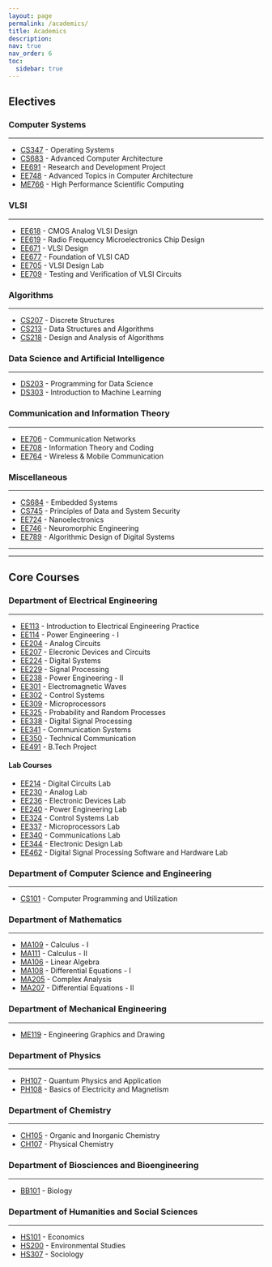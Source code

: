 ```yaml
---
layout: page
permalink: /academics/
title: Academics
description:
nav: true
nav_order: 6
toc:
  sidebar: true
---
```


## Electives

### Computer Systems
---------------
* [CS347](https://www.cse.iitb.ac.in/~mythili/os/) - Operating Systems
* [CS683](https://www.ee.iitb.ac.in/~viren/Courses/2015/CS683.htm) - Advanced Computer Architecture
* [EE691]() - Research and Development Project
* [EE748](https://www.ee.iitb.ac.in/~viren/Courses/2013/EE748.htm) - Advanced Topics in Computer Architecture
* [ME766]() - High Performance Scientific Computing

### VLSI
---------------
* [EE618](https://www.ee.iitb.ac.in/web/course_lists/ee-618-cmos-analog-vlsi-design/) - CMOS Analog VLSI Design
* [EE619](https://www.ee.iitb.ac.in/web/course_lists/ee-619-rf-microelectronics-chip-design/) - Radio Frequency Microelectronics Chip Design
* [EE671](https://www.ee.iitb.ac.in/web/course_lists/ee-671-vlsi-design/) - VLSI Design
* [EE677](https://www.ee.iitb.ac.in/web/course_lists/ee-677-foundations-of-vlsi-cad/) - Foundation of VLSI CAD
* [EE705](https://www.ee.iitb.ac.in/web/course_lists/ee-705-vlsi-design-lab/) - VLSI Design Lab
* [EE709](https://www.ee.iitb.ac.in/web/course_lists/ee-709-testing-and-verification-of-vlsi-circuits/) - Testing and Verification of VLSI Circuits

### Algorithms
---------------
* [CS207](https://www.cse.iitb.ac.in/~mp/teach/ds/aut20/) - Discrete Structures
* [CS213](https://www.cse.iitb.ac.in/~ranade/cs213/) - Data Structures and Algorithms
* [CS218](https://www.cse.iitb.ac.in/~rgurjar/CS218_2023/) - Design and Analysis of Algorithms

### Data Science and Artificial Intelligence
---------------
* [DS203](https://www.minds.iitb.ac.in/index.php/academics/minor-ai-ds/2-uncategorised/20-ds-203) - Programming for Data Science
* [DS303](https://www.minds.iitb.ac.in/academics/minor-ai-ds?id=22) - Introduction to Machine Learning

### Communication and Information Theory
---------------
* [EE706](https://www.ee.iitb.ac.in/web/course_lists/ee-706-communication-networks/) - Communication Networks
* [EE708](https://www.ee.iitb.ac.in/web/course_lists/ee-708-information-theory-and-coding/) - Information Theory and Coding
* [EE764](https://www.ee.iitb.ac.in/~bsraj/courses/ee764/) - Wireless & Mobile Communication

### Miscellaneous
---------------
* [CS684](https://www.cse.iitb.ac.in/~cs684/) - Embedded Systems
* [CS745](https://www.cse.iitb.ac.in/~cs745/) - Principles of Data and System Security
* [EE724](https://www.ee.iitb.ac.in/web/course_lists/ee-724-nanoelectronics/) - Nanoelectronics
* [EE746](https://www.ee.iitb.ac.in/web/course_lists/ee-746-neuromorphic-engineering/) - Neuromorphic Engineering
* [EE789](https://www.ee.iitb.ac.in/web/course_lists/ee-789-algorithmic-design-of-digital-systems/) - Algorithmic Design of Digital Systems

---------------
---------------

## Core Courses

### Department of Electrical Engineering
---------------
* [EE113](https://www.ee.iitb.ac.in/web/course_lists/ee-113-introduction-to-electrical-engineering-practice/) - Introduction to Electrical Engineering Practice
* [EE114](https://www.ee.iitb.ac.in/web/course_lists/ee-114-power-engineering-i/) - Power Engineering - I
* [EE204](https://www.ee.iitb.ac.in/web/course_lists/ee-204-analog-circuits/) - Analog Circuits
* [EE207](https://www.ee.iitb.ac.in/web/course_lists/ee-207-electronic-devices-and-circuits/) - Elecronic Devices and Circuits
* [EE224](https://www.ee.iitb.ac.in/web/course_lists/ee-224-digital-systems/) - Digital Systems
* [EE229](https://www.ee.iitb.ac.in/web/course_lists/ee-227-microelectronics/) - Signal Processing
* [EE238](https://www.ee.iitb.ac.in/web/course_lists/ee-236-power-engineering-ii/) - Power Engineering - II
* [EE301](https://www.ee.iitb.ac.in/web/course_lists/ee-301-electromagnetic-waves/) - Electromagnetic Waves
* [EE302](https://www.ee.iitb.ac.in/web/course_lists/ee-302-control-systems/) - Control Systems
* [EE309](https://www.ee.iitb.ac.in/web/course_lists/ee-309-microprocessors/) - Microprocessors
* [EE325](https://www.ee.iitb.ac.in/web/course_lists/ee-325-probability-and-random-processes/) - Probability and Random Processes
* [EE338](https://www.ee.iitb.ac.in/web/course_lists/ee-338-digital-signal-processing/) - Digital Signal Processing
* [EE341](https://www.ee.iitb.ac.in/web/course_lists/ee-341-communication-systems-i/) - Communication Systems
* [EE350](https://www.ee.iitb.ac.in/web/course_lists/ee-350-technical-communication/) - Technical Communication
* [EE491]() - B.Tech Project

#### Lab Courses

* [EE214](https://www.ee.iitb.ac.in/web/course_lists/ee-214-digital-circuits-laboratory/) - Digital Circuits Lab
* [EE230](https://www.ee.iitb.ac.in/web/course_lists/ee-230-analog-circuits-laboratory/) - Analog Lab
* [EE236](https://www.ee.iitb.ac.in/web/course_lists/ee-236-electronic-devices-laboratory/) - Electronic Devices Lab
* [EE240](https://www.ee.iitb.ac.in/web/course_lists/ee-240-power-engineering-lab/) - Power Engineering Lab
* [EE324](https://www.ee.iitb.ac.in/web/course_lists/ee-324-control-systems-laboratory/) - Control Systems Lab
* [EE337](https://www.ee.iitb.ac.in/web/course_lists/ee-337-microprocessor-laboratory/) - Microprocessors Lab
* [EE340](https://www.ee.iitb.ac.in/web/course_lists/ee-340-communications-laboratory/) - Communications Lab
* [EE344](https://www.ee.iitb.ac.in/web/course_lists/ee-344-electronic-design-lab/) - Electronic Design Lab
* [EE462](http://sharada.ee.iitb.ac.in/~ee352/) - Digital Signal Processing Software and Hardware Lab

### Department of Computer Science and Engineering
---------------
* [CS101](https://www.cse.iitb.ac.in/~cs101/) - Computer Programming and Utilization

### Department of Mathematics
---------------
* [MA109](http://www.math.iitb.ac.in/~ravir/ma109index.html) - Calculus - I
* [MA111]() - Calculus - II
* [MA106](http://www.math.iitb.ac.in/~ars/MA106.html) - Linear Algebra
* [MA108](http://www.math.iitb.ac.in/~dey/diffeqn_spring14.html) - Differential Equations - I
* [MA205](http://www.math.iitb.ac.in/~ars/MA205.html) - Complex Analysis
* [MA207]() - Differential Equations - II

### Department of Mechanical Engineering
---------------
* [ME119]() - Engineering Graphics and Drawing

### Department of Physics
---------------
* [PH107](https://portal.iitb.ac.in/asc/Courses/crsedetail.jsp) - Quantum Physics and Application
* [PH108](https://portal.iitb.ac.in/asc/Courses/crsedetail.jsp) - Basics of Electricity and Magnetism

### Department of Chemistry
---------------
* [CH105](https://www.chem.iitb.ac.in/courses_inner/848) - Organic and Inorganic Chemistry
* [CH107](https://www.chem.iitb.ac.in/courses_inner/860) - Physical Chemistry

### Department of Biosciences and Bioengineering
---------------
* [BB101](https://www.bio.iitb.ac.in/academics/courses/bb101/) - Biology

### Department of Humanities and Social Sciences
---------------
* [HS101](https://www.hss.iitb.ac.in/en/hs-101-economics) - Economics
* [HS200](https://dampeeiitb.wordpress.com/hs200-2020/) - Environmental Studies
* [HS307](https://dampiitbche.wordpress.com/course-reviews/minors-insti-electives/hs-307-sociology/) - Sociology
